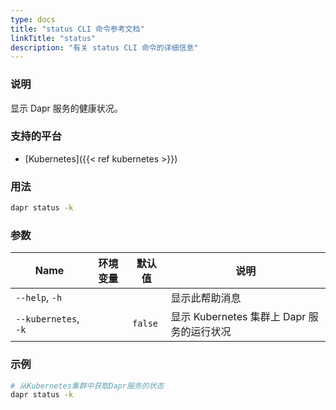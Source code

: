 ```yaml
---
type: docs
title: "status CLI 命令参考文档"
linkTitle: "status"
description: "有关 status CLI 命令的详细信息"
---
```


### 说明

显示 Dapr 服务的健康状况。

### 支持的平台

- [Kubernetes]({{< ref kubernetes >}})

### 用法

```bash
dapr status -k
```

### 参数

| Name                 | 环境变量 | 默认值     | 说明                             |
| -------------------- | ---- | ------- | ------------------------------ |
| `--help`, `-h`       |      |         | 显示此帮助消息                        |
| `--kubernetes`, `-k` |      | `false` | 显示 Kubernetes 集群上 Dapr 服务的运行状况 |

### 示例

```bash
# 从Kubernetes集群中获取Dapr服务的状态
dapr status -k
```

